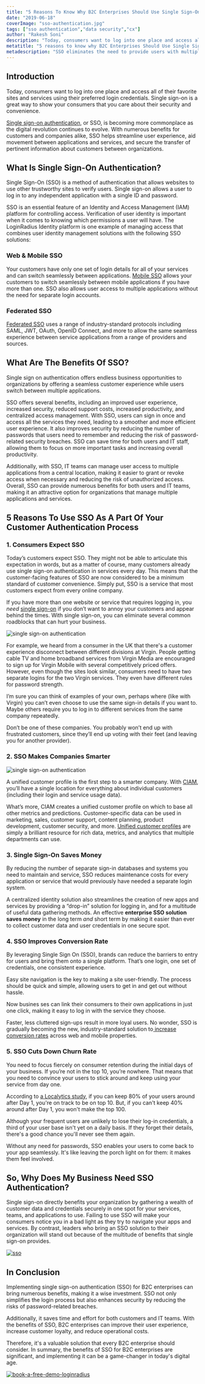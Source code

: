 ```yaml
---
title: "5 Reasons To Know Why B2C Enterprises Should Use Single Sign-On"
date: "2019-06-18"
coverImage: "sso-authentication.jpg"
tags: ["sso authentication","data security","cx"]
author: "Rakesh Soni" 
description: "Today, consumers want to log into one place and access all of their favorite sites and services using their preferred login credentials. Single sign-on is a great way to show your consumers that you care about their security and convenience."
metatitle: "5 reasons to know why B2C Enterprises Should Use Single Sign-On"
metadescription: "SSO eliminates the need to provide users with multiple login credentials. Learn five reasons why  B2C enterprises should use single sign-on authentication."
---
```

## Introduction

Today, consumers want to log into one place and access all of their favorite sites and services using their preferred login credentials. Single sign-on is a great way to show your consumers that you care about their security and convenience.

[Single sign-on authentication](https://www.loginradius.com/single-sign-on/), or SSO, is becoming more commonplace as the digital revolution continues to evolve. With numerous benefits for customers and companies alike, SSO helps streamline user experience, aid movement between applications and services, and secure the transfer of pertinent information about customers between organizations.

## What Is Single Sign-On Authentication?

Single Sign-On (SSO)  is a method of authentication that allows websites to use other trustworthy sites to verify users. Single sign-on allows a user to log in to any independent application with a single ID and password. 

SSO is an essential feature of an Identity and Access Management (IAM) platform for controlling access. Verification of user identity is important when it comes to knowing which permissions a user will have. The LoginRadius Identity platform is one example of managing access that combines user identity management solutions with the following SSO solutions:

### Web & Mobile SSO

Your customers have only one set of login details for all of your services and can switch seamlessly between applications. [Mobile SSO](https://www.loginradius.com/web-and-mobile-sso/) allows your customers to switch seamlessly between mobile applications if you have more than one. SSO also allows user access to multiple applications without the need for separate login accounts.

### Federated SSO

[Federated SSO](https://www.loginradius.com/federated-sso/) uses a range of industry-standard protocols including SAML, JWT, OAuth, OpenID Connect, and more to allow the same seamless experience between service applications from a range of providers and sources.

## What Are The Benefits Of SSO?

Single sign on authentication offers endless business opportunities to organizations by offering a seamless customer experience while users switch between multiple applications. 

SSO offers several benefits, including an improved user experience, increased security, reduced support costs, increased productivity, and centralized access management. With SSO, users can sign in once and access all the services they need, leading to a smoother and more efficient user experience. It also improves security by reducing the number of passwords that users need to remember and reducing the risk of password-related security breaches. SSO can save time for both users and IT staff, allowing them to focus on more important tasks and increasing overall productivity. 

Additionally, with SSO, IT teams can manage user access to multiple applications from a central location, making it easier to grant or revoke access when necessary and reducing the risk of unauthorized access. Overall, SSO can provide numerous benefits for both users and IT teams, making it an attractive option for organizations that manage multiple applications and services.

## 5 Reasons To Use SSO As A Part Of Your Customer Authentication Process

### 1. Consumers Expect SSO

Today’s customers expect SSO. They might not be able to articulate this expectation in words, but as a matter of course, many customers already use single sign-on authentication in services every day. This means that the customer-facing features of SSO are now considered to be a minimum standard of customer convenience. Simply put, SSO is a service that most customers expect from every online company.

If you have more than one website or service that requires logging in, you _need_ [single sign-on](https://www.loginradius.com/single-sign-on/) if you don’t want to annoy your customers and appear behind the times. With single sign-on, you can eliminate several common roadblocks that can hurt your business.

![single sign-on authentication](SSO-Blog-02.png)

For example, we heard from a consumer in the UK that there's a customer experience disconnect between different divisions at Virgin. People getting cable TV and home broadband services from Virgin Media are encouraged to sign up for Virgin Mobile with several competitively priced offers. However, even though the sites look similar, consumers need to have two separate logins for the two Virgin services. They even have different rules for password strength.

I’m sure you can think of examples of your own, perhaps where (like with Virgin) you can’t even choose to use the same sign-in details if you want to. Maybe others require you to log in to different services from the same company repeatedly.

Don’t be one of these companies. You probably won’t end up with frustrated customers, since they’ll end up voting with their feet (and leaving you for another provider).

### 2. SSO Makes Companies Smarter

![single sign-on authentication](SSO-Blog-03.png)

A unified customer profile is the first step to a smarter company. With [CIAM](https://www.loginradius.com/blog/identity/customer-identity-and-access-management/), you’ll have a single location for everything about individual customers (including their login and service usage data).

What’s more, CIAM creates a unified customer profile on which to base all other metrics and predictions. Customer-specific data can be used in marketing, sales, customer support, content planning, product development, customer security, and more. [Unified customer profiles](https://www.loginradius.com/blog/growth/improve-customer-experience-ecommerce/) are simply a brilliant resource for rich data, metrics, and analytics that multiple departments can use.

### 3. Single Sign-On Saves Money

By reducing the number of separate sign-in databases and systems you need to maintain and service, SSO reduces maintenance costs for every application or service that would previously have needed a separate login system.

A centralized identity solution also streamlines the creation of new apps and services by providing a “drop-in” solution for logging in, and for a multitude of useful data gathering methods. An effective **enterprise SSO solution saves money** in the long term _and_ short term by making it easier than ever to collect customer data and user credentials in one secure spot.

### 4. SSO Improves Conversion Rate

By leveraging Single Sign On (SSO), brands can reduce the barriers to entry for users and bring them onto a single platform. That’s one login, one set of credentials, one consistent experience.

Easy site navigation is the key to making a site user-friendly. The process should be quick and simple, allowing users to get in and get out without hassle. 

Now busines
ses can link their consumers to their own applications in just one click, making it easy to log in with the service they choose.

Faster, less cluttered sign-ups result in more loyal users. No wonder, SSO is gradually becoming the new, industry-standard solution to[ increase conversion rates](https://www.loginradius.com/blog/growth/9-facts-about-social-login-and-cro/) across web and mobile properties.

### 5. SSO Cuts Down Churn Rate

You need to focus fiercely on consumer retention during the initial days of your business. If you’re not in the top 10, you’re nowhere. That means that you need to convince your users to stick around and keep using your service from day one. 

According to [a Localytics study](https://andrewchen.com/new-data-shows-why-losing-80-of-your-mobile-users-is-normal-and-that-the-best-apps-do-much-better/), if you can keep 80% of your users around after Day 1, you're on track to be on top 10. But, if you can't keep 40% around after Day 1, you won't make the top 100. 

Although your frequent users are unlikely to lose their log-in credentials, a third of your user base isn't yet on a daily basis. If they forget their details, there's a good chance you'll never see them again.

Without any need for passwords, SSO enables your users to come back to your app seamlessly. It's like leaving the porch light on for them: it makes them feel involved.

## So, Why Does My Business Need SSO Authentication?

Single sign-on directly benefits your organization by gathering a wealth of customer data and credentials securely in one spot for your services, teams, and applications to use. Failing to use SSO will make your consumers notice you in a bad light as they try to navigate your apps and services. By contrast, leaders who bring an SSO solution to their organization will stand out because of the multitude of benefits that single sign-on provides.

[![sso](sso.png)](https://www.loginradius.com/resource/loginradius-single-sign-on/)

## In Conclusion

Implementing single sign-on authentication (SSO) for B2C enterprises can bring numerous benefits, making it a wise investment. SSO not only simplifies the login process but also enhances security by reducing the risks of password-related breaches. 

Additionally, it saves time and effort for both customers and IT teams. With the benefits of SSO, B2C enterprises can improve their user experience, increase customer loyalty, and reduce operational costs. 

Therefore, it's a valuable solution that every B2C enterprise should consider. In summary, the benefits of SSO for B2C enterprises are significant, and implementing it can be a game-changer in today's digital age.

[![book-a-free-demo-loginradius](../../assets/book-a-demo-loginradius.png)](https://www.loginradius.com/book-a-demo/)

